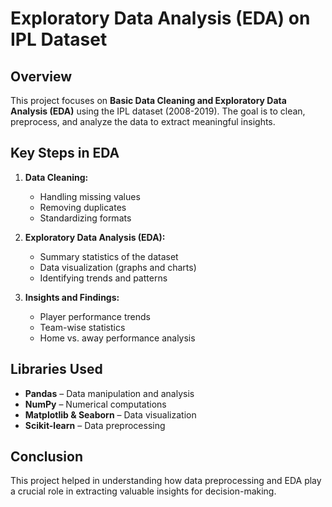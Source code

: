 # **Exploratory Data Analysis (EDA) on IPL Dataset**  

## **Overview**  
This project focuses on **Basic Data Cleaning and Exploratory Data Analysis (EDA)** using the IPL dataset (2008-2019). The goal is to clean, preprocess, and analyze the data to extract meaningful insights.  

## **Key Steps in EDA**  
1. **Data Cleaning:**  
   - Handling missing values  
   - Removing duplicates  
   - Standardizing formats  

2. **Exploratory Data Analysis (EDA):**  
   - Summary statistics of the dataset  
   - Data visualization (graphs and charts)  
   - Identifying trends and patterns  

3. **Insights and Findings:**  
   - Player performance trends  
   - Team-wise statistics  
   - Home vs. away performance analysis  

## **Libraries Used**  
- **Pandas** – Data manipulation and analysis  
- **NumPy** – Numerical computations  
- **Matplotlib & Seaborn** – Data visualization  
- **Scikit-learn** – Data preprocessing  

## **Conclusion**  
This project helped in understanding how data preprocessing and EDA play a crucial role in extracting valuable insights for decision-making.  
